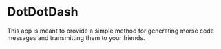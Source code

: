 # DotDotDash

This app is meant to provide a simple method for generating morse code messages and transmitting them to your friends.
